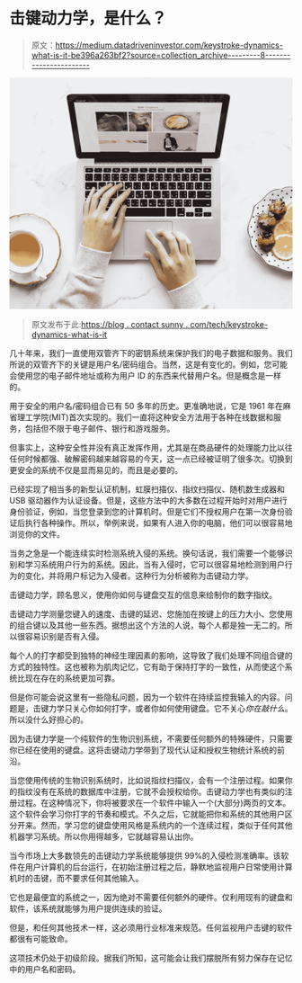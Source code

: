 # 击键动力学，是什么？

> 原文：<https://medium.datadriveninvestor.com/keystroke-dynamics-what-is-it-be396a263bf2?source=collection_archive---------8----------------------->

![](img/ac75ddce6c6d89568d18fe0491acbbea.png)

> 原文发布于此:[https://blog . contact sunny . com/tech/keystroke-dynamics-what-is-it](https://blog.contactsunny.com/tech/keystroke-dynamics-what-is-it)

几十年来，我们一直使用双管齐下的密钥系统来保护我们的电子数据和服务。我们所说的双管齐下的关键是用户名/密码组合。当然，这是有变化的。例如，您可能会使用您的电子邮件地址或称为用户 ID 的东西来代替用户名。但是概念是一样的。

用于安全的用户名/密码组合已有 50 多年的历史。更准确地说，它是 1961 年在麻省理工学院(MIT)首次实现的。我们一直将这种安全方法用于各种在线数据和服务，包括但不限于电子邮件、银行和游戏服务。

但事实上，这种安全性并没有真正发挥作用，尤其是在商品硬件的处理能力比以往任何时候都强、破解密码越来越容易的今天，这一点已经被证明了很多次。切换到更安全的系统不仅是显而易见的，而且是必要的。

已经实现了相当多的新型认证机制，虹膜扫描仪、指纹扫描仪、随机数生成器和 USB 驱动器作为认证设备。但是，这些方法中的大多数在过程开始时对用户进行身份验证，例如，当您登录到您的计算机时。但是它们不授权用户在第一次身份验证后执行各种操作。所以，举例来说，如果有人进入你的电脑，他们可以很容易地浏览你的文件。

当务之急是一个能连续实时检测系统入侵的系统。换句话说，我们需要一个能够识别和学习系统用户行为的系统。因此，当有入侵时，它可以很容易地检测到用户行为的变化，并将用户标记为入侵者。这种行为分析被称为击键动力学。

击键动力学，顾名思义，使用你如何与键盘交互的信息来绘制你的数字指纹。

击键动力学测量您键入的速度、击键的延迟、您施加在按键上的压力大小、您使用的组合键以及其他一些东西。据想出这个方法的人说，每个人都是独一无二的。所以很容易识别是否有入侵。

每个人的打字都受到独特的神经生理因素的影响，这导致了我们处理不同组合键的方式的独特性。这也被称为肌肉记忆，它有助于保持打字的一致性，从而使这个系统比现在存在的系统更加可靠。

但是你可能会说这里有一些隐私问题，因为一个软件在持续监控我输入的内容。问题是，击键力学只关心你如何打字，或者你如何使用键盘。它不关心*你在敲什么*。所以没什么好担心的。

因为击键力学是一个纯软件的生物识别系统，不需要任何额外的特殊硬件，只需要你已经在使用的键盘。这将击键动力学带到了现代认证和授权生物统计系统的前沿。

当您使用传统的生物识别系统时，比如说指纹扫描仪，会有一个注册过程。如果你的指纹没有在系统的数据库中注册，它就不会授权给你。击键动力学也有类似的注册过程。在这种情况下，你将被要求在一个软件中输入一个(大部分)两页的文本。这个软件会学习你打字的节奏和模式。不久之后，它就能把你和系统的其他用户区分开来。然而，学习您的键盘使用风格是系统内的一个连续过程，类似于任何其他机器学习系统。所以你用得越多，它就越容易认出你。

当今市场上大多数领先的击键动力学系统能够提供 99%的入侵检测准确率。该软件在用户计算机的后台运行，在初始注册过程之后，静默地监视用户日常使用计算机时的击键，而不要求任何其他输入。

它也是最便宜的系统之一，因为绝对不需要任何额外的硬件。仅利用现有的键盘和软件，该系统就能够为用户提供连续的验证。

但是，和任何其他技术一样，这必须用行业标准来规范。任何监视用户击键的软件都很有可能致命。

这项技术仍处于初级阶段。据我们所知，这可能会让我们摆脱所有努力保存在记忆中的用户名和密码。